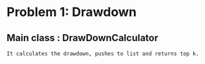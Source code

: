 # Problem 1: Drawdown

## Main class : DrawDownCalculator

`It calculates the drawdown, pushes to list and returns top k.`
